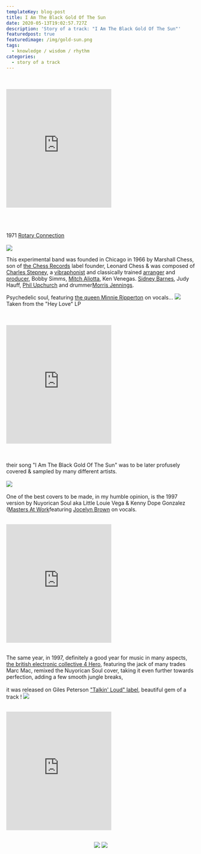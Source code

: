 ```yaml
---
templateKey: blog-post
title: I Am The Black Gold Of The Sun
date: 2020-05-13T19:02:57.727Z
description: 'Story of a track: "I Am The Black Gold Of The Sun"'
featuredpost: true
featuredimage: /img/gold-sun.png
tags:
  - knowledge / wisdom / rhythm
categories:
  - story of a track
---
```


<br>
<br>
<iframe width="280" height="315" src="https://www.youtube.com/embed/SsY_rRFncGU" frameborder="0" allow="accelerometer; autoplay; encrypted-media; gyroscope; picture-in-picture" allowfullscreen></iframe>
<br>
<br>
<br>
<br>

1971 [Rotary Connection](https://en.wikipedia.org/wiki/Rotary_Connection)   
<br>
![](/img/black-gold-2-rotary-connection.jpg) 


This experimental band was founded in Chicago in 1966 by Marshall Chess, son of [the Chess Records](https://en.wikipedia.org/wiki/Chess_Records) label founder, Leonard Chess & was composed of [Charles Stepney](https://en.wikipedia.org/wiki/Charles_Stepney), a [vibraphonist](https://en.wikipedia.org/wiki/Vibraphonist) and classically trained [arranger](https://en.wikipedia.org/wiki/Arranger "Arranger") and [producer](https://en.wikipedia.org/wiki/Record_producer "Record producer"), ​Bobby Simms, [Mitch Aliotta](https://en.wikipedia.org/wiki/Mitch_Aliotta "Mitch Aliotta"), Ken Venegas. [Sidney Barnes](https://en.wikipedia.org/w/index.php?title=Sidney_Alexander_Barnes&action=edit&redlink=1 "Sidney Alexander Barnes (page does not exist)"), Judy Hauff, [Phil Upchurch](https://en.wikipedia.org/wiki/Phil_Upchurch "Phil Upchurch") and drummer[Morris Jennings](https://en.wikipedia.org/wiki/Morris_Jennings "Morris Jennings").   



Psychedelic soul, featuring [the queen Minnie Ripperton](https://en.wikipedia.org/wiki/Minnie_Riperton) on vocals...   ![](/img/black-gold-3-minnie-big.jpg)
<br>
Taken from the "Hey Love" LP <br>
<br>
<br>
<iframe width="280" height="315" src="https://www.youtube.com/embed/videoseries?list=PL8a8cutYP7fpw8EHWfAjm7rpnngUhtVuS" frameborder="0" allow="accelerometer; autoplay; encrypted-media; gyroscope; picture-in-picture" allowfullscreen></iframe>
<br>
<br>
<br>

their song "I Am The Black Gold Of The Sun" was to be later profusely covered & sampled by many different artists.
<br>
<br>
![](/img/black-gold-4-maw.png)
<br>
<br>
One of the best covers to be made, in my humble opinion, is the 1997 version by Nuyorican Soul aka Little Louie Vega & Kenny Dope Gonzalez ([Masters At Work](https://en.wikipedia.org/wiki/Masters_at_Work) ​featuring [Jocelyn Brown](https://en.wikipedia.org/wiki/Jocelyn_Brown) on vocals.
<br>
<br>
<iframe width="280" height="315" src="https://www.youtube.com/embed/Rwuy3go1-L8" frameborder="0" allow="accelerometer; autoplay; encrypted-media; gyroscope; picture-in-picture" allowfullscreen></iframe>
<br>
<br>

The same year, in 1997, definitely a good year for music in many aspects, [the british electronic collective 4 Hero](https://en.wikipedia.org/wiki/4hero), featuring the jack of many trades Marc Mac, remixed the Nuyorican Soul cover, taking it even further towards perfection, adding a few smooth jungle breaks,<br>
<br> 
it was released on Giles Peterson ["Talkin' Loud" label](https://en.wikipedia.org/wiki/Talkin%27_Loud), beautiful gem of a track !   ![](/img/black-gold-5.jpg)
<br>
<br>
<iframe width="280" height="315" src="https://www.youtube.com/embed/aYBT90PFmoM" frameborder="0" allow="accelerometer; autoplay; encrypted-media; gyroscope; picture-in-picture" allowfullscreen></iframe>
<br>
<br>
<div style="text-align:center; margin:10px" markdown="1">

![](/img/black-gold-7.jpg)   ![](/img/black-gold-6-marcmac.jpg)

</div>

